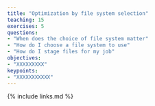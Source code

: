 ```yaml
---
title: "Optimization by file system selection"
teaching: 15
exercises: 5
questions:
- "When does the choice of file system matter"
- "How do I choose a file system to use"
- "How do I stage files for my job"
objectives:
- "XXXXXXXXX"
keypoints:
- "XXXXXXXXXXX"
---
```




{% include links.md %}